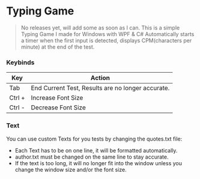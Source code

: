 # Typing Game
> No releases yet, will add some as soon as I can.
This is a simple Typing Game I made for Windows with WPF & C#
Automatically starts a timer when the first input is detected, displays CPM(characters per minute) at the end of the test.

### Keybinds
|Key|Action|
|-|-|
|Tab|End Current Test, Results are no longer accurate.|
|Ctrl +|Increase Font Size|
|Ctrl -|Decrease Font Size|

### Text
You can use custom Texts for you tests by changing the quotes.txt file:
- Each Text has to be on one line, it will be formatted automatically.
- author.txt must be changed on the same line to stay accurate.
- If the text is too long, it will no longer fit into the window unless you change the window size and/or the font size.
